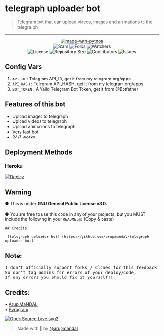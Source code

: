 <h1 align= left>telegraph uploader bot</h1>

> Telegram bot that can upload videos, images and animations to the telegra.ph
----

    
<p align="center">
<a href="https://python.org"><img src="http://forthebadge.com/images/badges/made-with-python.svg" alt="made-with-python"></a>
<br>
    <img src="https://img.shields.io/github/stars/arupmandal/telegraph-uploader-bot?style=for-the-badge" alt="Stars">
    <img src="https://img.shields.io/github/forks/arupmandal/telegraph-uploader-bot?style=for-the-badge" alt="Forks">
    <img src="https://img.shields.io/github/watchers/arupmandal/telegraph-uploader-bot?style=for-the-badge" alt="Watchers"> 
<br>
    <img src="https://img.shields.io/github/license/arupmandal/telegraph-uploader-bot?style=for-the-badge" alt="License">
    <img src="https://img.shields.io/github/repo-size/arupmandal/telegraph-uploader-bot?style=for-the-badge" alt="Repository Size">
    <img src="https://img.shields.io/github/contributors/arupmandal/telegraph-uploader-bot?style=for-the-badge" alt="Contributors">
    <img src="https://img.shields.io/github/issues/arupmandal/telegraph-uploader-bot?style=for-the-badge" alt="Issues">
</p>  


## Config Vars
1. `API_ID` : Telegram API_ID, get it from my.telegram.org/apps
2. `API_HASH` : Telegram API_HASH, get it from my.telegram.org/apps
3. `BOT_TOKEN` : A Valid Telegram Bot Token, get it from @Botfather

## Features of this bot

- Upload images to telegraph
- Upload videos to telegraph
- Upload animations to telegraph
- Very fast bot
- 24/7 works
  
## Deployment Methods

### Heroku

[![Deploy](https://www.herokucdn.com/deploy/button.svg)](https://heroku.com/deploy?template=https://github.com/arupmandal/telegraph-uploader-bot)
 
## Warning
 ● This is under <b>GNU General Public License v3.0.</b><br><br>
 ● You are free to use this code in any of your projects, but you MUST include the following in your `README.md` (Copy & paste)<br>

```
## Credits
 
-[telegraph-uploader-bot] (https://github.com/arupmandal/telegraph-uploader-bot)

```

## Note: <br>

<pre>I don't officially support forks / Clones for this feedback bot,
So don't tag admins for errors of your deploy/code, 
If any errors you should fix it yourself!!</pre>

## Credits: <br>
 • <a href="https://github.com/arupmandal">Arup MaNDAL</a> <br>
 • <a href="https://github.com/pyrogram/pyrogram">Pyrogram</a> 
  
[![Open Source Love svg2](https://badges.frapsoft.com/os/v2/open-source.svg?v=103)](https://github.com/arupmandal/feedback-bot)   

> Made with 💞 by <a href="https://github.com/arupmandal">@arupmandal</a> 
   
